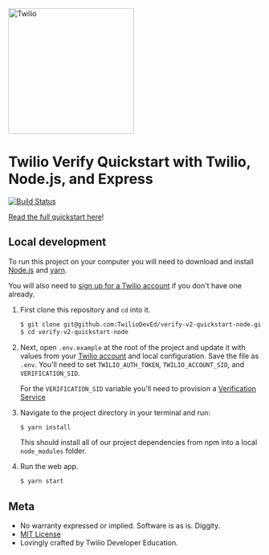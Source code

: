 <a href="https://www.twilio.com">
  <img src="https://static0.twilio.com/marketing/bundles/marketing/img/logos/wordmark-red.svg" alt="Twilio" width="250" />
</a>

# Twilio Verify Quickstart with Twilio, Node.js, and Express

[![Build Status](https://travis-ci.org/TwilioDevEd/verify-v2-quickstart-node.svg?branch=master)](https://travis-ci.org/TwilioDevEd/verify-v2-quickstart-node)

[Read the full quickstart here](https://www.twilio.com/docs/verify/api-beta/quickstarts/node-express)!

## Local development

To run this project on your computer you will need to download and install [Node.js](http://nodejs.org/) and
 [yarn](https://www.npmjs.com/).

You will also need to [sign up for a Twilio account](https://www.twilio.com/try-twilio)
if you don't have one already.

1. First clone this repository and `cd` into it.

   ```bash
   $ git clone git@github.com:TwilioDevEd/verify-v2-quickstart-node.git
   $ cd verify-v2-quickstart-node
   ```

1. Next, open `.env.example` at the root of the project and update it with
   values from your
   [Twilio account](https://www.twilio.com/console)
   and local configuration. Save the file as `.env`.  You'll need to set
   `TWILIO_AUTH_TOKEN`, `TWILIO_ACCOUNT_SID`, and `VERIFICATION_SID`.

   For the `VERIFICATION_SID` variable you'll need to provision a [Verification Service](https://www.twilio.com/console/verify/services) 
   
1. Navigate to the project directory in your terminal and run:

      ```bash
      $ yarn install
      ```

    This should install all of our project dependencies from npm into a local
    `node_modules` folder.

1. Run the web app.

    ```bash
    $ yarn start
    ```

## Meta

* No warranty expressed or implied. Software is as is. Diggity.
* [MIT License](http://www.opensource.org/licenses/mit-license.html)
* Lovingly crafted by Twilio Developer Education.
